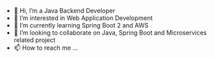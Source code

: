 - 👋 Hi, I’m a Java Backend Developer
- 👀 I’m interested in Web Application Development
- 🌱 I’m currently learning Spring Boot 2 and AWS
- 💞️ I’m looking to collaborate on Java, Spring Boot and Microservices related project
- 📫 How to reach me ...

<!---
geistFahrer/geistFahrer is a ✨ special ✨ repository because its `README.md` (this file) appears on your GitHub profile.
You can click the Preview link to take a look at your changes.
--->
